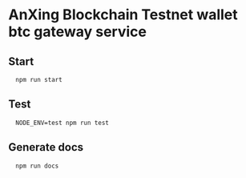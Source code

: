# AnXing Blockchain Testnet wallet btc gateway service

## Start 
  ```
    npm run start
  ```
  
## Test
  ```
    NODE_ENV=test npm run test
  ```
  
  
## Generate docs 
  ```
    npm run docs
  ```
  
